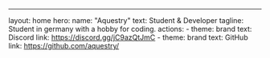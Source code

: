 ---
layout: home
hero:
  name: "Aquestry"
  text: Student & Developer
  tagline: Student in germany with a hobby for coding.
  actions:
    - theme: brand
      text: Discord
      link: https://discord.gg/jC9azQtJmC
    - theme: brand
      text: GitHub
      link: https://github.com/aquestry/